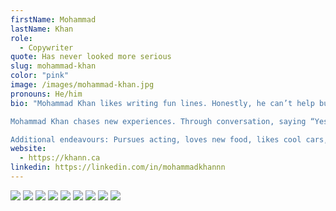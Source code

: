 ```yaml
---
firstName: Mohammad
lastName: Khan
role:
  - Copywriter
quote: Has never looked more serious
slug: mohammad-khan
color: "pink"
image: /images/mohammad-khan.jpg
pronouns: He/him
bio: "Mohammad Khan likes writing fun lines. Honestly, he can’t help but use humour where applicable. Though, he keeps his work rooted in storytelling and hopes to spark connection amongst all.

Mohammad Khan chases new experiences. Through conversation, saying “Yes!” and travel, he aims to forever learn about what more the universe has to offer. He (naturally) utilizes these experiences to enrich his copywriting.

Additional endeavours: Pursues acting, loves new food, likes cool cars, watches sports and sleeps with an eye mask on. "
website: 
  - https://khann.ca
linkedin: https://linkedin.com/in/mohammadkhannn
---
```


![](/media/mohammad-khan/s1.webp)
![](/media/mohammad-khan/s2.webp)
![](/media/mohammad-khan/s3.webp)
![](/media/mohammad-khan/s4.webp)
![](/media/mohammad-khan/s5.webp)
![](/media/mohammad-khan/x1.webp)
![](/media/mohammad-khan/x2.webp)
![](/media/mohammad-khan/x3.webp)
![](/media/mohammad-khan/c1.webp)
